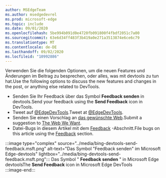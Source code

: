 ```yaml
---
author: MSEdgeTeam
ms.author: msedgedevrel
ms.prod: microsoft-edge
ms.topic: include
ms.date: 09/01/2020
ms.openlocfilehash: 5be994b091d0e4720fb091800f4fbdf2051c7a00
ms.sourcegitcommit: 63e6d34ff483f3b419a0e271a3513874e6ce6c79
ms.translationtype: MT
ms.contentlocale: de-DE
ms.lasthandoff: 09/02/2020
ms.locfileid: "10992886"
---
```

<span data-ttu-id="72238-101">Verwenden Sie die folgenden Optionen, um die neuen Features und Änderungen im Beitrag zu besprechen, oder alles, was mit devtools zu tun hat.</span><span class="sxs-lookup"><span data-stu-id="72238-101">Use the following options to discuss the new features and changes in the post, or anything else related to DevTools.</span></span>  

*   <span data-ttu-id="72238-102">Senden Sie Ihr Feedback über das Symbol **Feedback senden** in devtools.</span><span class="sxs-lookup"><span data-stu-id="72238-102">Send your feedback using the **Send Feedback** icon in DevTools.</span></span>  
*   <span data-ttu-id="72238-103">Tweet auf [@EdgeDevTools][PostTweetEdgeDevTools].</span><span class="sxs-lookup"><span data-stu-id="72238-103">Tweet at [@EdgeDevTools][PostTweetEdgeDevTools].</span></span>  
*   <span data-ttu-id="72238-104">Senden Sie einen Vorschlag an [das gewünschte Web][TheWebWeWant].</span><span class="sxs-lookup"><span data-stu-id="72238-104">Submit a suggestion to [The Web We Want][TheWebWeWant].</span></span>  
*   <span data-ttu-id="72238-105">Datei-Bugs in diesem Artikel mit dem [Feedback](#feedback) -Abschnitt.</span><span class="sxs-lookup"><span data-stu-id="72238-105">File bugs on this article using the [Feedback](#feedback) section.</span></span>  

:::image type="complex" source="../media/bing-devtools-send-feedback.msft.png" alt-text="Das Symbol "Feedback senden" im Microsoft Edge-devtools" lightbox="../media/bing-devtools-send-feedback.msft.png":::
   <span data-ttu-id="72238-107">Das Symbol " **Feedback senden** " in Microsoft Edge devtools</span><span class="sxs-lookup"><span data-stu-id="72238-107">The **Send Feedback** icon in Microsoft Edge DevTools</span></span>  
:::image-end:::  

<!-- links -->  

[PostTweetEdgeDevTools]: https://twitter.com/intent/tweet?text=@EdgeDevTools "@EdgeDevTools | Einen Tweet Posten"  

[EdgeDevToolsTwitterAccount]: https://twitter.com/EdgeDevTools "@EdgeDevTools Twitter-Konto"  

[GitHubMicrosoftDocsEdgeDeveloperNewIssue]: https://github.com/MicrosoftDocs/edge-developer/issues/new?title=[DevTools%20Docs%20Feedback] "Neues Problem-MicrosoftDocs/Edge-Developer-GitHub"  

[TheWebWeWant]: https://webwewant.fyi "Das gewünschte Web"  
